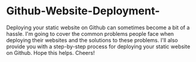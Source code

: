# Github-Website-Deployment-
Deploying your static website on Github can sometimes become a bit of a hassle. I'm going to cover the common problems people face when deploying their websites and the solutions to these problems. I'll also provide you with a step-by-step process for deploying your static website on Github. Hope this helps. Cheers!
